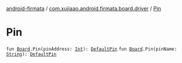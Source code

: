 [android-firmata](../index.md) / [com.xujiaao.android.firmata.board.driver](index.md) / [Pin](./-pin.md)

# Pin

`fun `[`Board`](../com.xujiaao.android.firmata.board/-board/index.md)`.Pin(pinAddress: `[`Int`](https://kotlinlang.org/api/latest/jvm/stdlib/kotlin/-int/index.html)`): `[`DefaultPin`](-default-pin/index.md)
`fun `[`Board`](../com.xujiaao.android.firmata.board/-board/index.md)`.Pin(pinName: `[`String`](https://kotlinlang.org/api/latest/jvm/stdlib/kotlin/-string/index.html)`): `[`DefaultPin`](-default-pin/index.md)